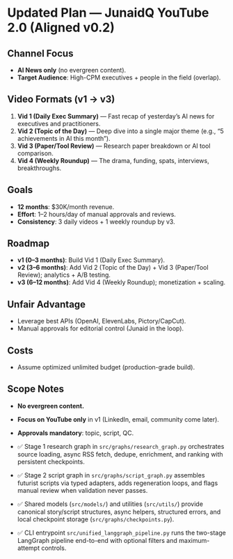 # Updated Plan — JunaidQ YouTube 2.0 (Aligned v0.2)

## Channel Focus
- **AI News only** (no evergreen content).
- **Target Audience**: High-CPM executives + people in the field (overlap).

## Video Formats (v1 → v3)
1. **Vid 1 (Daily Exec Summary)** — Fast recap of yesterday’s AI news for executives and practitioners.
2. **Vid 2 (Topic of the Day)** — Deep dive into a single major theme (e.g., “5 achievements in AI this month”).
3. **Vid 3 (Paper/Tool Review)** — Research paper breakdown or AI tool comparison.
4. **Vid 4 (Weekly Roundup)** — The drama, funding, spats, interviews, breakthroughs.

## Goals
- **12 months**: $30K/month revenue.
- **Effort**: 1–2 hours/day of manual approvals and reviews.
- **Consistency**: 3 daily videos + 1 weekly roundup by v3.

## Roadmap
- **v1 (0–3 months)**: Build Vid 1 (Daily Exec Summary).
- **v2 (3–6 months)**: Add Vid 2 (Topic of the Day) + Vid 3 (Paper/Tool Review); analytics + A/B testing.
- **v3 (6–12 months)**: Add Vid 4 (Weekly Roundup); monetization + scaling.

## Unfair Advantage
- Leverage best APIs (OpenAI, ElevenLabs, Pictory/CapCut).
- Manual approvals for editorial control (Junaid in the loop).

## Costs
- Assume optimized unlimited budget (production-grade build).

## Scope Notes
- **No evergreen content.**
- **Focus on YouTube only** in v1 (LinkedIn, email, community come later).
- **Approvals mandatory**: topic, script, QC.

- ✅ Stage 1 research graph in `src/graphs/research_graph.py` orchestrates source loading, async RSS fetch, dedupe, enrichment, and ranking with persistent checkpoints.
- ✅ Stage 2 script graph in `src/graphs/script_graph.py` assembles futurist scripts via typed adapters, adds regeneration loops, and flags manual review when validation never passes.
- ✅ Shared models (`src/models/`) and utilities (`src/utils/`) provide canonical story/script structures, async helpers, structured errors, and local checkpoint storage (`src/graphs/checkpoints.py`).
- ✅ CLI entrypoint `src/unified_langgraph_pipeline.py` runs the two-stage LangGraph pipeline end-to-end with optional filters and maximum-attempt controls.
